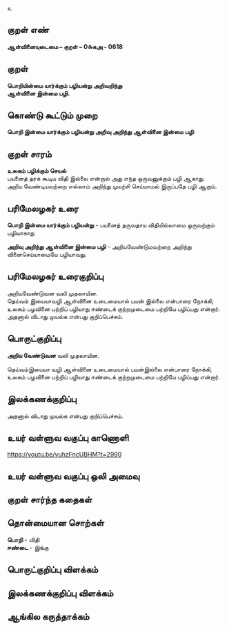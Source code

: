 உ

## குறள் எண் 

**ஆள்வினையுடைமை – குறள் – 0௬கஅ - 0618**  

## குறள் 

**பொறியின்மை யார்க்கும் பழியன்று அறிவறிந்து  
ஆள்வினை இன்மை பழி.**  

## கொண்டு கூட்டும் முறை

**பொறி இன்மை யார்க்கும் பழியன்று அறிவு அறிந்து ஆள்வினை இன்மை பழி**

## குறள் சாரம் 

**உலகம் பழிக்கும் செயல்**  
பயனைத் தரக் கூடிய விதி இல்லை என்றால் அது எந்த ஒருவனுக்கும் பழி ஆகாது.  
அறிய வேண்டியவற்றை எல்லாம் அறிந்து முயற்சி செய்யாமல் இருப்பதே பழி ஆகும்.  

## பரிமேலழகர் உரை

**பொறி இன்மை யார்க்கும் பழியன்று** - பயனைத் தருவதாய விதியில்லாமை ஒருவற்கும் பழியாகாது  

**அறிவு அறிந்து ஆள்வினை இன்மை பழி** - அறியவேண்டுமவற்றை அறிந்து வினைசெய்யாமையே பழியாவது. 

## பரிமேலழகர் உரைகுறிப்பு   

அறியவேண்டுவன வலி முதலாயின.  
தெய்வம் இயையாவழி ஆள்வினை உடைமையால் பயன் இல்லை என்பாரை நோக்கி, உலகம் பழவினை பற்றிப் பழியாது ஈண்டைக் குற்றமுடைமை பற்றியே பழிப்பது என்றார்.  
அதனால் விடாது முயல்க என்பது குறிப்பெச்சம்.    

## பொருட்குறிப்பு 

**அறிய வேண்டுவன** வலி முதலாயின.  

தெய்வம்இயையா வழி ஆள்வினை உடைமையால் பயன்இல்லை என்பாரை நோக்கி,  
உலகம் பழவினை பற்றிப் பழியாது ஈண்டைக் குற்றமுடைமை பற்றியே பழிப்பது என்றார்.  

## இலக்கணக்குறிப்பு  

அதனால் விடாது முயல்க என்பது குறிப்பெச்சம்.

## உயர் வள்ளுவ வகுப்பு காணொளி

https://youtu.be/vuhzFncUBHM?t=2990 

## உயர் வள்ளுவ வகுப்பு ஒலி அமைவு 

 
## குறள் சார்ந்த கதைகள் 


## தொன்மையான சொற்கள்  
**பொறி** - விதி    
**ஈண்டை** - இங்கு   


## பொருட்குறிப்பு விளக்கம்


## இலக்கணக்குறிப்பு விளக்கம்


## ஆங்கில கருத்தாக்கம் 


